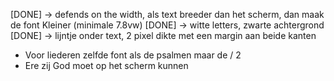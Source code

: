 




[DONE] -> defends on the width, als text breeder dan het scherm, dan maak de font Kleiner (minimale 7.8vw)
[DONE] -> witte letters, zwarte achtergrond
[DONE] -> lijntje onder text, 2 pixel dikte met een margin aan beide kanten

- Voor liederen zelfde font als de psalmen maar de / 2
- Ere zij God moet op het scherm kunnen
